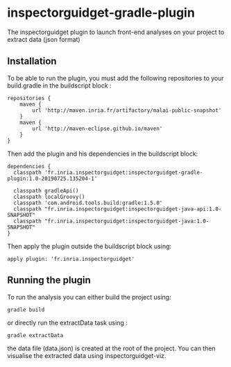 # inspectorguidget-gradle-plugin
The inspectorguidget plugin to launch front-end analyses on your project to extract data (json format)

## Installation


To be able to run the plugin, you must add the following repositories to your build.gradle in the buildscript block :
```
repositories {
    maven {
        url 'http://maven.inria.fr/artifactory/malai-public-snapshot'
    }
    maven {
        url 'http://maven-eclipse.github.io/maven'
    }
}

```
Then add the plugin and his dependencies in the buildscript block: 
```
dependencies {
  classpath 'fr.inria.inspectorguidget:inspectorguidget-gradle-plugin:1.0-20190725.135204-1'

  classpath gradleApi()
  classpath localGroovy()
  classpath 'com.android.tools.build:gradle:1.5.0'
  classpath "fr.inria.inspectorguidget:inspectorguidget-java-api:1.0-SNAPSHOT"
  classpath "fr.inria.inspectorguidget:inspectorguidget-java:1.0-SNAPSHOT"
}
```
Then apply the plugin outside the buildscript block using:
```
apply plugin: 'fr.inria.inspectorguidget'
```

## Running the plugin

To run the analysis you can either build the project using:
```
gradle build
```

or directly run the extractData task using :
```
gradle extractData
```
the data file (data.json) is created at the root of the project. You can then visualise the extracted data using inspectorguidget-viz.
